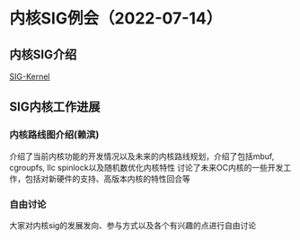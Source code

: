 # 内核SIG例会（2022-07-14）
## 内核SIG介绍
[SIG-Kernel](https://github.com/OpenCloudOS/SIG-kernel#readme)

## SIG内核工作进展
### 内核路线图介绍(赖滨)
介绍了当前内核功能的开发情况以及未来的内核路线规划，介绍了包括mbuf, cgroupfs, llc spinlock以及随机数优化内核特性
讨论了未来OC内核的一些开发工作，包括对新硬件的支持、高版本内核的特性回合等

### 自由讨论
大家对内核sig的发展发向、参与方式以及各个有兴趣的点进行自由讨论
